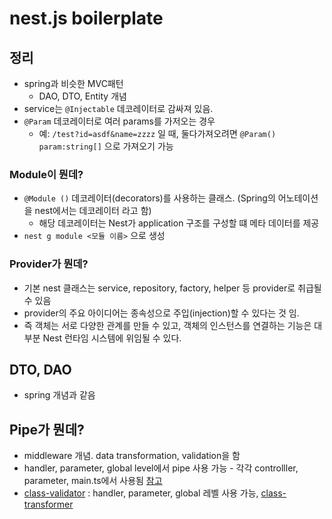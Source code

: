 # nest.js boilerplate

## 정리

-   spring과 비슷한 MVC패턴
    -   DAO, DTO, Entity 개념
-   service는 `@Injectable` 데코레이터로 감싸져 있음.
-   `@Param` 데코레이터로 여러 params를 가저오는 경우
    -   예: `/test?id=asdf&name=zzzz` 일 때, 둘다가져오려면 `@Param() param:string[]` 으로 가져오기 가능

### Module이 뭔데?

-   `@Module ()` 데코레이터(decorators)를 사용하는 클래스. (Spring의 어노테이션을 nest에서는 데코레이터 라고 함)
    -   해당 데코레이터는 Nest가 application 구조를 구성할 떄 메타 데이터를 제공
-   `nest g module <모듈 이름>` 으로 생성

### Provider가 뭔데?

-   기본 nest 클래스는 service, repository, factory, helper 등 provider로 취급될 수 있음
-   provider의 주요 아이디어는 종속성으로 주입(injection)할 수 있다는 것 임.
-   즉 객체는 서로 다양한 관계를 만들 수 있고, 객체의 인스턴스를 연결하는 기능은 대부분 Nest 런타임 시스템에 위임될 수 있다.

## DTO, DAO

-   spring 개념과 같음

## Pipe가 뭔데?

-   middleware 개념. data transformation, validation을 함
-   handler, parameter, global level에서 pipe 사용 가능 - 각각 controlller, parameter, main.ts에서 사용됨
    [참고](https://sumini.dev/guide/019-nestjs-directory-structure/)
-   [class-validator](https://github.com/typestack/class-validator) : handler, parameter, global 레벨 사용 가능, [class-transformer](https://github.com/typestack/class-transformer)

